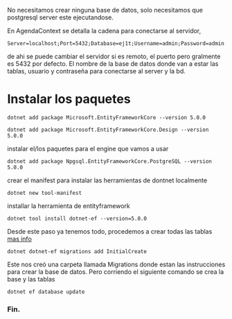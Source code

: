 No necesitamos crear ninguna base de datos, solo necesitamos que postgresql server este ejecutandose.

En AgendaContext se detalla la cadena para conectarse al servidor,

`Server=localhost;Port=5432;Database=ej1t;Username=admin;Password=admin`

de ahi se puede cambiar el servidor si es remoto, el puerto pero gralmente es 5432 por defecto. El nombre de la base de datos donde van a estar las tablas, usuario y contraseña para conectarse al server y la bd.

# Instalar los paquetes

`dotnet add package Microsoft.EntityFrameworkCore --version 5.0.0`

`dotnet add package Microsoft.EntityFrameworkCore.Design --version 5.0.0`

instalar el/los paquetes para el engine que vamos a usar

`dotnet add package Npgsql.EntityFrameworkCore.PostgreSQL --version 5.0.0`

crear el manifest para instalar las herramientas de dontnet localmente

`dotnet new tool-manifest`

installar la herramienta de entityframework

`dotnet tool install dotnet-ef --version=5.0.0`

Desde este paso ya tenemos todo, procedemos a crear todas las tablas [mas info](https://docs.microsoft.com/en-us/ef/core/managing-schemas/migrations/?tabs=dotnet-core-cli)

`dotnet dotnet-ef migrations add InitialCreate`

Este nos creó una carpeta llamada Migrations donde estan las instrucciones para crear la base de datos. Pero corriendo el siguiente comando se crea la base y las tablas

`dotnet ef database update`

### **Fin.**